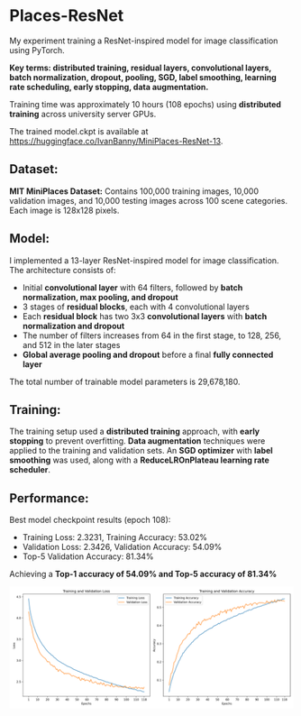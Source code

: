 # Places-ResNet

My experiment training a ResNet-inspired model for image classification using PyTorch.

**Key terms: distributed training, residual layers, convolutional layers, batch normalization, dropout, pooling, SGD, label smoothing, learning rate scheduling, early stopping, data augmentation.**

Training time was approximately 10 hours (108 epochs) using **distributed training** across university server GPUs.

The trained model.ckpt is available at https://huggingface.co/IvanBanny/MiniPlaces-ResNet-13.

## Dataset:

**MIT MiniPlaces Dataset:** Contains 100,000 training images, 10,000 validation images, and 10,000 testing images across 100 scene categories. Each image is 128x128 pixels.

## Model:

I implemented a 13-layer ResNet-inspired model for image classification. The architecture consists of:
- Initial **convolutional layer** with 64 filters, followed by **batch normalization, max pooling, and dropout**
- 3 stages of **residual blocks**, each with 4 convolutional layers
- Each **residual block** has two 3x3 **convolutional layers** with **batch normalization and dropout**
- The number of filters increases from 64 in the first stage, to 128, 256, and 512 in the later stages
- **Global average pooling and dropout** before a final **fully connected layer**

The total number of trainable model parameters is 29,678,180.

## Training:

The training setup used a **distributed training** approach, with **early stopping** to prevent overfitting. **Data augmentation** techniques were applied to the training and validation sets. An **SGD optimizer** with **label smoothing** was used, along with a **ReduceLROnPlateau learning rate scheduler**.

## Performance:

Best model checkpoint results (epoch 108):

- Training Loss: 2.3231, Training Accuracy: 53.02%
- Validation Loss: 2.3426, Validation Accuracy: 54.09%
- Top-5 Validation Accuracy: 81.34%

Achieving a **Top-1 accuracy of 54.09% and Top-5 accuracy of 81.34%**

![Training Performance Plot](performance_plot.png "Training Performance Plot")